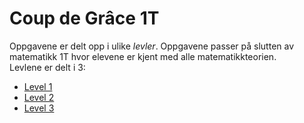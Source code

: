 # Coup de Grâce 1T

Oppgavene er delt opp i ulike *levler*. Oppgavene passer på slutten av matematikk 1T hvor elevene er kjent med alle matematikkteorien. <br>
Levlene er delt i 3:
* [Level 1](./level1.ipynb)
* [Level 2](./level2.ipynb)
* [Level 3](./level3.ipynb)

